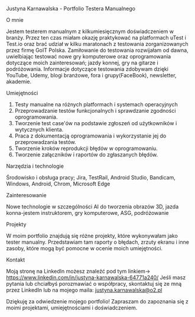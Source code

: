 Justyna Karnawalska - Portfolio Testera Manualnego

O mnie

Jestem testerem manualnym z kilkumiesięcznym doświadczeniem w branży. Przez ten czas miałam okazję praktykować na platformach uTest i Test.io oraz brać udział
w kilku maratonach z testowania zorganizowanych przez firmę GoIT Polska. Zamiłowanie do testowania rozwijałam od dawna, uwielbiając testować nowe gry komputerowe oraz oprogramowania dotyczące moich zainteresowań; jazdy konnej, gry na gitarze i podróżowania. Informacje dotyczące testowania zdobywam dzięki YouTube, Udemy, blogi branżowe, fora i grupy(FaceBook), newsletter, akademie. 

Umiejętności

1. Testy manualne na różnych platformach i systemach operacyjnych
2. Przeprowadzanie testów funkcjonalnych i sprawdzanie zgodności oprogramowania.
3. Tworzenie test case'ów na podstawie zgłoszeń od użytkowników i wytycznych klienta.
4. Praca z dokumentacją oprogramowania i wykorzystanie jej do przeprowadzania testów.
5. Tworzenie kroków reprodukcji błędów w oprogramowaniu.
6. Tworzenie załączników i raportów do zgłaszanych błędów.


Narzędzia i technologie

Środowisko i obsługa pracy;
Jira, TestRail, Android Studio, Bandicam, Windows, Android, Chrom, Microsoft Edge


Zainteresowanie 

Nowe technologie w szczególności AI do tworzenia obrazów 3D, jazda konna-jestem instruktorem, gry komputerowe, ASG, podróżowanie


Projekty

W moim portfolio znajdują się różne projekty, które wykonywałam jako tester manualny. Przedstawiam tam raporty o błędach, zrzuty ekranu i inne zasoby, które mogą być pomocne w ocenie moich umiejętności.

Kontakt

Moją stronę na LinkedIn możesz znaleźć pod tym linkiem-> https://www.linkedin.com/in/justyna-karnawalska-64771a240/
Jeśli masz pytania lub chciałbyś porozmawiać o współpracy, skontaktuj się ze mną przez LinkedIn lub na mojego maila: justyna.karnawalska@o2.pl

Dziękuję za odwiedzenie mojego portfolio! Zapraszam do zapoznania się z moimi projektami, umiejętnościami i doświadczeniem.
